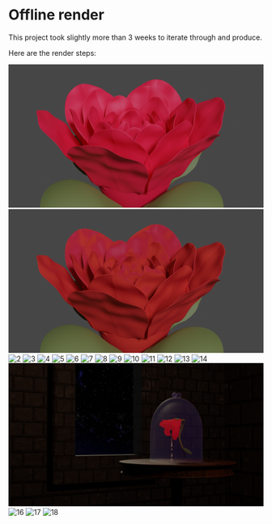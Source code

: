 # Offline render

This project took slightly more than 3 weeks to iterate through and produce.

Here are the render steps:

![0](./Render_Progression/00-first-flower.png)
![1](./Render_Progression/01-flower-velvet-test.png)
![2](./Render_Progression/02-flower-velvet-test.png)
![3](./Render_Progression/03-flower-velvet-test.png)
![4](./Render_Progression/04-sim-static-texture.png)
![5](./Render_Progression/05-sim-dynamic-texture.png)
![6](./Render_Progression/06-sim-texture-colours.png)
![7](./Render_Progression/07-sim-transparency.png)
![8](./Render_Progression/08-sim-transparency.png)
![9](./Render_Progression/09-stem-thorns.png)
![10](./Render_Progression/10-stem-leaf-materials.png)
![11](./Render_Progression/11-table.png)
![12](./Render_Progression/12-glass-bell.png)
![13](./Render_Progression/13-volumetric-glow.png)
![14](./Render_Progression/14-volumetric-glow.png)
![15](./Render_Progression/15-room.png)
![16](./Render_Progression/16-room.png)
![17](./Render_Progression/17-room.png)
![18](./Render_Progression/18-final-render.png)
